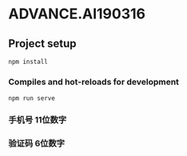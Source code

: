 # ADVANCE.AI190316

## Project setup
```
npm install
```

### Compiles and hot-reloads for development
```
npm run serve
```

### 手机号 11位数字

### 验证码 6位数字